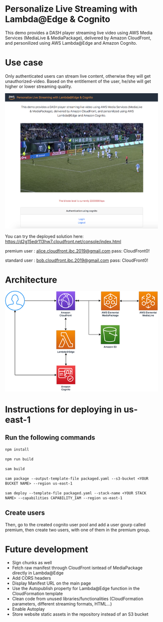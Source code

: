 # Personalize Live Streaming with Lambda@Edge & Cognito

This demo provides a DASH player streaming live video using AWS Media Services (MediaLive & MediaPackage), delivered by Amazon CloudFront, and personilized using AWS Lambda@Edge and Amazon Cognito. 

# Use case

Only authenticated users can stream live content, otherwise they will get unauthorized-video. Based on the entitlement of the user, he/she will get higher or lower streaming quality.

<img src="image-gh.png" width="900">

You can try the deployed solution here: https://d2g15edr113hw7.cloudfront.net/console/index.html

premium user  : alice.cloudfront.ibc.2019@gmail.com pass: CloudFront0!

standard user : bob.cloudfront.ibc.2019@gmail.com   pass: CloudFront0!

# Architecture

<img src="architecture.png" width="600">

# Instructions for deploying in us-east-1

## Run the following commands
```
npm install

npm run build

sam build 

sam package --output-template-file packaged.yaml --s3-bucket <YOUR BUCKET NAME> --region us-east-1
  
sam deploy --template-file packaged.yaml --stack-name <YOUR STACK NAME> --capabilities CAPABILITY_IAM --region us-east-1
```
## Create users

Then, go to the created cognito user pool and add a user gourp called premium, then create two users, with one of them in the premium group.



# Future development
- Sign chunks as well
- Fetch raw manifest through CloudFront isntead of MediaPackage directly in Lambda@Edge
- Add CORS headers
- Display Manifest URL on the main page
- Use the Autopublish property for Lambda@Edge function in the CloudFormation template
- Clean code from unused libraries/functionalities (CloudFormation parameters, different streaming formats, HTML...)
- Enable Autoplay
- Store website static assets in the repository instead of an S3 bucket
